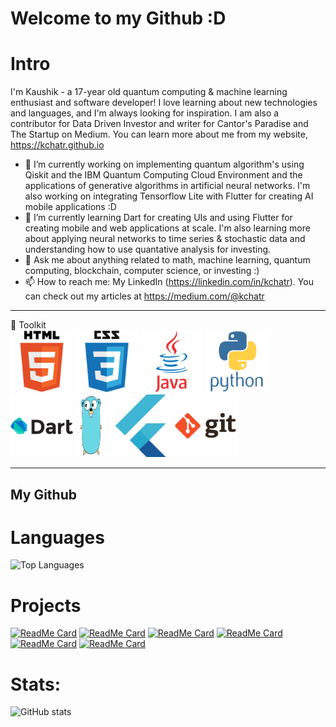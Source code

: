# Welcome to my Github :D

<!--
**kchatr/kchatr** is a ✨ _special_ ✨ repository because its `README.md` (this file) appears on your GitHub profile.

Here are some ideas to get you started:

- 🔭 I’m currently working on ...
- 🌱 I’m currently learning ...
- 👯 I’m looking to collaborate on ...
- 🤔 I’m looking for help with ...
- 💬 Ask me about ...
- 📫 How to reach me: ...
- 😄 Pronouns: ...
- ⚡ Fun fact: ...
-->
# Intro
I'm Kaushik - a 17-year old quantum computing & machine learning enthusiast and software developer! I love learning about new technologies and languages, and I'm always looking for inspiration. I am also a contributor for Data Driven Investor and writer for Cantor's Paradise and The Startup on Medium. You can learn more about me from my website, https://kchatr.github.io
- 🔭 I’m currently working on implementing quantum algorithm's using Qiskit and the IBM Quantum Computing Cloud Environment and the applications of generative algorithms in artificial neural networks. I'm also working on integrating Tensorflow Lite with Flutter for creating AI mobile applications :D  
- 🌱 I’m currently learning Dart for creating UIs and using Flutter for creating mobile and web applications at scale. I'm also learning more about applying neural networks to time series & stochastic data and understanding how to use quantative analysis for investing.
- 💬 Ask me about anything related to math, machine learning, quantum computing, blockchain, computer science, or investing :)
- 📫 How to reach me: My LinkedIn (https://linkedin.com/in/kchatr). You can check out my articles at https://medium.com/@kchatr

---
🧰 Toolkit  
<img src = "https://raw.githubusercontent.com/devicons/devicon/c7d326b6009e60442abc35fa45706d6f30ee4c8e/icons/html5/html5-original-wordmark.svg" width = "100" height = "100">
<img src = "https://raw.githubusercontent.com/devicons/devicon/c7d326b6009e60442abc35fa45706d6f30ee4c8e/icons/css3/css3-original-wordmark.svg" width = "100" height = "100">
<img src = "https://raw.githubusercontent.com/devicons/devicon/c7d326b6009e60442abc35fa45706d6f30ee4c8e/icons/java/java-original-wordmark.svg" width = "100" height = "100">
<img src = "https://raw.githubusercontent.com/devicons/devicon/c7d326b6009e60442abc35fa45706d6f30ee4c8e/icons/python/python-original-wordmark.svg" width = "100" height = "100">
<img src = "https://raw.githubusercontent.com/devicons/devicon/c7d326b6009e60442abc35fa45706d6f30ee4c8e/icons/dart/dart-original-wordmark.svg" width = "100" height = "100">
<img src = "https://raw.githubusercontent.com/devicons/devicon/c7d326b6009e60442abc35fa45706d6f30ee4c8e/icons/go/go-original.svg" width = "50" height = "100">
<img src = "https://raw.githubusercontent.com/devicons/devicon/c7d326b6009e60442abc35fa45706d6f30ee4c8e/icons/flutter/flutter-original.svg" width = "100" height = "100">
<img src = "https://raw.githubusercontent.com/devicons/devicon/c7d326b6009e60442abc35fa45706d6f30ee4c8e/icons/git/git-original-wordmark.svg" width = "100" height = "100">

---
My Github
---

# Languages
![Top Languages](https://github-readme-stats.vercel.app/api/top-langs/?username=kchatr)

# Projects
[![ReadMe Card](https://github-readme-stats.vercel.app/api/pin/?username=kchatr&repo=quantum-rng&theme=tokyonight)](https://github.com/kchatr/quantum-rng)
[![ReadMe Card](https://github-readme-stats.vercel.app/api/pin/?username=kchatr&repo=CNN-ImageClassifier&theme=tokyonight)](https://github.com/kchatr/CNN-ImageClassifier)
[![ReadMe Card](https://github-readme-stats.vercel.app/api/pin/?username=kchatr&repo=Indicium-Blockchain&theme=tokyonight)](https://github.com/kchatr/Indicium-Blockchain)
[![ReadMe Card](https://github-readme-stats.vercel.app/api/pin/?username=kchatr&repo=flappy-bird-NEAT&theme=tokyonight)](https://https://github.com/kchatr/flappy-bird-NEAT)
[![ReadMe Card](https://github-readme-stats.vercel.app/api/pin/?username=kchatr&repo=kmeans-image-compression&theme=tokyonight)](https://github.com/kchatr/kmeans-image-compression)
[![ReadMe Card](https://github-readme-stats.vercel.app/api/pin/?username=kchatr&repo=iris-classification-webapp&theme=tokyonight)](https://github.com/kchatr/iris-classification-webapp)

# Stats:
![GitHub stats](https://github-readme-stats.vercel.app/api?username=kchatr&show_icons=true&theme=tokyonight&count_private=true)
